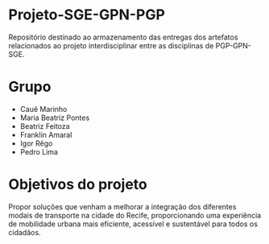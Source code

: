 # Projeto-SGE-GPN-PGP
Repositório destinado ao armazenamento das entregas dos artefatos relacionados ao 
projeto interdisciplinar entre as disciplinas de PGP-GPN-SGE.

# Grupo
- Cauê Marinho
- Maria Beatriz Pontes
- Beatriz Feitoza
- Franklin Amaral
- Igor Rêgo
- Pedro Lima

# Objetivos do projeto
Propor soluções que venham a melhorar a integração dos diferentes modais de transporte na cidade do Recife, 
proporcionando uma experiência de mobilidade urbana mais eficiente, acessível e sustentável para todos os cidadãos.
